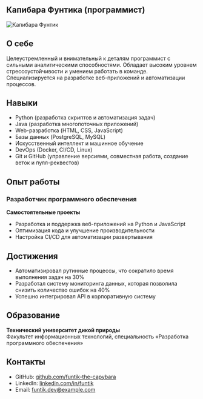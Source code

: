 ## Капибара Фунтика (программист)

![Капибара Фунтик](https://30.img.avito.st/image/1/1.jyZMYra1Nc96xaHJXkDfDCrAIc_yyaHJesUhzQ.sunv7jPS9jqV9ZjXEqhXkZEbLzR0cswlxjkoUy1z4IA)

## О себе
Целеустремленный и внимательный к деталям программист с сильными аналитическими способностями. Обладает высоким уровнем стрессоустойчивости и умением работать в команде. Специализируется на разработке веб-приложений и автоматизации процессов.

## Навыки
- Python (разработка скриптов и автоматизация задач)
- Java (разработка многопоточных приложений)
- Web-разработка (HTML, CSS, JavaScript)
- Базы данных (PostgreSQL, MySQL)
- Искусственный интеллект и машинное обучение
- DevOps (Docker, CI/CD, Linux)
- Git и GitHub (управление версиями, совместная работа, создание веток и пулл-реквестов)

## Опыт работы
### Разработчик программного обеспечения
**Самостоятельные проекты**  
- Разработка и поддержка веб-приложений на Python и JavaScript
- Оптимизация кода и улучшение производительности
- Настройка CI/CD для автоматизации развертывания

## Достижения
- Автоматизировал рутинные процессы, что сократило время выполнения задач на 30%
- Разработал систему мониторинга данных, которая позволила снизить количество ошибок на 40%
- Успешно интегрировал API в корпоративную систему

## Образование
**Технический университет дикой природы**  
Факультет информационных технологий, специальность «Разработка программного обеспечения»

## Контакты
- GitHub: [github.com/funtik-the-capybara](https://github.com/funtik-the-capybara)
- LinkedIn: [linkedin.com/in/funtik](https://linkedin.com/in/funtik)
- Email: funtik.dev@example.com

